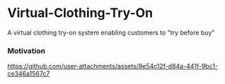 # Virtual-Clothing-Try-On
A virtual clothing try-on system enabling customers to "try before buy"

### Motivation
https://github.com/user-attachments/assets/8e54c12f-d84a-441f-9bc1-ce346a1567c7

